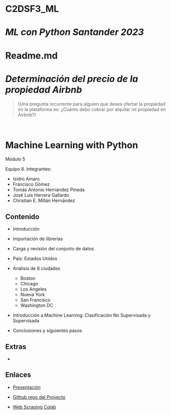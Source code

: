 # C2DSF3_ML

# ***ML con Python Santander 2023***

# Readme.md

# ***Determinación del precio de la propiedad Airbnb***

> (Una pregunta recurrente para alguien que desea ofertar la propiedad en la plataforma es: ¿Cuánto debo cobrar por alquilar mi propiedad en Airbnb?)
<BR>

# Machine  Learning  with Python

Módulo 5

Equipo 8. Integrantes:

* Isidro Amaro
* Francisco Gómez
* Tomás Antonio Hernández Pineda
* José Luis Herrera Gallardo
* Christian E. Millán Hernández

## Contenido

* Introducción
* Importación de librerías
* Carga y revisión del conjunto de datos
* País: Estados Unidos
* Análisis de 6 ciudades
  * Boston
  * Chicago
  * Los Angeles
  * Nueva York
  * San Francisco
  * Washington DC

* Introducción a Machine Learning: Clasificación No Supervisada y Supervisada
* Conclusiones y siguientes pasos

## Extras

*

## Enlaces

* [Presentación](https://docs.google.com/presentation/d/1Up5SZa_2XrgGQuX5oR6IzMDnFCfq-Aj_/edit?usp=share_link&ouid=114487294612860477624&rtpof=true&sd=true)

* [Github repo del Proyecto](https://github.com/BeduDSEquipo9/C2DSF3_ML)

* [Web Scraping Colab](https://colab.research.google.com/drive/19HFEGmKSxEVSvJzStKxA1V0jfRXFas8T?usp=share_link)
